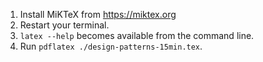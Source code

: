
1. Install MiKTeX from https://miktex.org
1. Restart your terminal.
1. `latex --help` becomes available from the command line.
1. Run `pdflatex ./design-patterns-15min.tex`.
